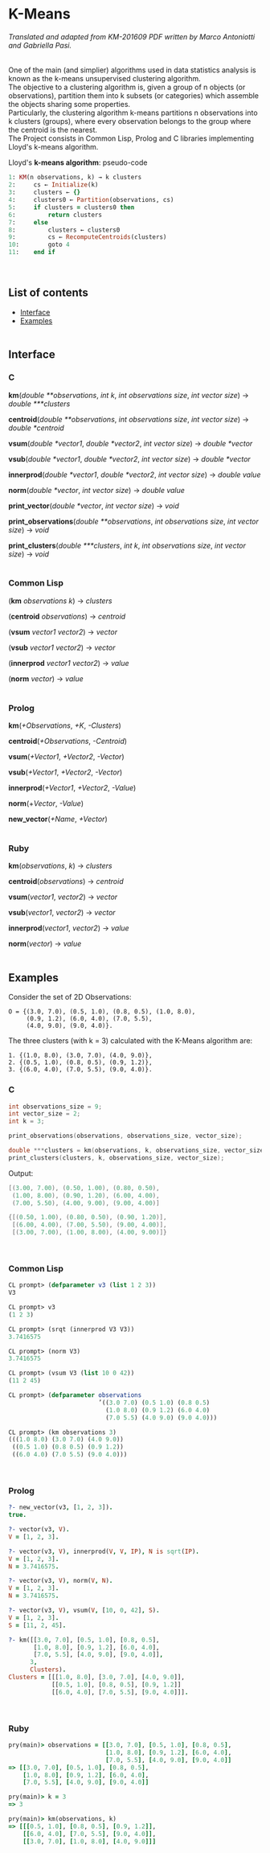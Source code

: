 # K-Means

###### Translated and adapted from KM-201609 PDF written by Marco Antoniotti and Gabriella Pasi.

One of the main (and simplier) algorithms used in data statistics analysis is known as the k-means unsupervised clustering algorithm.  
The objective to a clustering algorithm is, given a group of n objects (or observations), partition them into k subsets (or categories) which assemble the objects sharing some properties.  
Particularly, the clustering algorithm k-means partitions n observations into k clusters (groups), where every observation belongs to the group where the centroid is the nearest.  
The Project consists in Common Lisp, Prolog and C libraries implementing Lloyd's k-means algorithm.
&nbsp;

Lloyd's __k-means algorithm__: pseudo-code

```ruby
1: KM(n observations, k) → k clusters
2:     cs ← Initialize(k)
3:     clusters ← {}
4:     clusters0 ← Partition(observations, cs)
5:     if clusters = clusters0 then
6:         return clusters
7:     else
8:         clusters ← clusters0
9:         cs ← RecomputeCentroids(clusters)
10:        goto 4
11:    end if
```
&nbsp;

## List of contents

- [Interface](#interface)  
- [Examples](#examples)  
&nbsp;

## Interface

### C

__km__(_double **observations_, _int k_, _int observations size_, _int vector size_) → _double ***clusters_  

__centroid__(_double **observations_, _int observations size_, _int vector size_) → _double *centroid_  

__vsum__(_double *vector1_, _double *vector2_, _int vector size_) → _double *vector_  

__vsub__(_double *vector1_, _double *vector2_, _int vector size_) → _double *vector_  

__innerprod__(_double *vector1_, _double *vector2_, _int vector size_) → _double value_  

__norm__(_double *vector_, _int vector size_) → _double value_  

__print_vector__(_double *vector_, _int vector size_) → _void_   

__print_observations__(_double **observations_, _int observations size_, _int vector size_) → _void_  

__print_clusters__(_double ***clusters_, _int k_, _int observations size_, _int vector size_) → _void_  
&nbsp;

### Common Lisp

(__km__ _observations k_) → _clusters_  

(__centroid__ _observations_) → _centroid_  

(__vsum__ _vector1 vector2_) → _vector_  

(__vsub__ _vector1 vector2_) → _vector_  

(__innerprod__ _vector1 vector2_) → _value_  

(__norm__ _vector_) → _value_  
&nbsp;

### Prolog

__km__(_+Observations_, _+K_, _-Clusters_)  

__centroid__(_+Observations_, _-Centroid_)  

__vsum__(_+Vector1_, _+Vector2_, _-Vector_)  

__vsub__(_+Vector1_, _+Vector2_, _-Vector_)  

__innerprod__(_+Vector1_, _+Vector2_, _-Value_)  

__norm__(+_Vector_, _-Value_)  

__new_vector__(_+Name_, _+Vector_)  
&nbsp;

### Ruby

__km__(_observations_, _k_) → _clusters_  

__centroid__(_observations_) → _centroid_  

__vsum__(_vector1_, _vector2_) → _vector_  

__vsub__(_vector1_, _vector2_) → _vector_  

__innerprod__(_vector1_, _vector2_) → _value_  

__norm__(_vector_) → _value_  
&nbsp;

## Examples

Consider the set of 2D Observations:

```
O = {(3.0, 7.0), (0.5, 1.0), (0.8, 0.5), (1.0, 8.0),
     (0.9, 1.2), (6.0, 4.0), (7.0, 5.5),
     (4.0, 9.0), (9.0, 4.0)}.
```

The three clusters (with k = 3) calculated with the K-Means algorithm are:

```
1. {(1.0, 8.0), (3.0, 7.0), (4.0, 9.0)},
2. {(0.5, 1.0), (0.8, 0.5), (0.9, 1.2)},
3. {(6.0, 4.0), (7.0, 5.5), (9.0, 4.0)}.
```

### C

```c
int observations_size = 9;
int vector_size = 2;
int k = 3;

print_observations(observations, observations_size, vector_size);

double ***clusters = km(observations, k, observations_size, vector_size);
print_clusters(clusters, k, observations_size, vector_size);
```

Output:

```c
[(3.00, 7.00), (0.50, 1.00), (0.80, 0.50),
 (1.00, 8.00), (0.90, 1.20), (6.00, 4.00),
 (7.00, 5.50), (4.00, 9.00), (9.00, 4.00)]

{[(0.50, 1.00), (0.80, 0.50), (0.90, 1.20)],
 [(6.00, 4.00), (7.00, 5.50), (9.00, 4.00)],
 [(3.00, 7.00), (1.00, 8.00), (4.00, 9.00)]}
```
&nbsp;

### Common Lisp

```lisp
CL prompt> (defparameter v3 (list 1 2 3))
V3

CL prompt> v3
(1 2 3)

CL prompt> (srqt (innerprod V3 V3))
3.7416575

CL prompt> (norm V3)
3.7416575

CL prompt> (vsum V3 (list 10 0 42))
(11 2 45)

CL prompt> (defparameter observations
                         ’((3.0 7.0) (0.5 1.0) (0.8 0.5)
                           (1.0 8.0) (0.9 1.2) (6.0 4.0)
                           (7.0 5.5) (4.0 9.0) (9.0 4.0)))

CL prompt> (km observations 3)
(((1.0 8.0) (3.0 7.0) (4.0 9.0))
 ((0.5 1.0) (0.8 0.5) (0.9 1.2))
 ((6.0 4.0) (7.0 5.5) (9.0 4.0)))
```
&nbsp;

### Prolog

```prolog
?- new_vector(v3, [1, 2, 3]).
true.

?- vector(v3, V).
V = [1, 2, 3].

?- vector(v3, V), innerprod(V, V, IP), N is sqrt(IP).
V = [1, 2, 3].
N = 3.7416575.

?- vector(v3, V), norm(V, N).
V = [1, 2, 3].
N = 3.7416575.

?- vector(v3, V), vsum(V, [10, 0, 42], S).
V = [1, 2, 3].
S = [11, 2, 45].

?- km([[3.0, 7.0], [0.5, 1.0], [0.8, 0.5],
       [1.0, 8.0], [0.9, 1.2], [6.0, 4.0],
       [7.0, 5.5], [4.0, 9.0], [9.0, 4.0]],
      3,
      Clusters).
Clusters = [[[1.0, 8.0], [3.0, 7.0], [4.0, 9.0]],
            [[0.5, 1.0], [0.8, 0.5], [0.9, 1.2]]
            [[6.0, 4.0], [7.0, 5.5], [9.0, 4.0]]].
```
&nbsp;

### Ruby

```ruby
pry(main)> observations = [[3.0, 7.0], [0.5, 1.0], [0.8, 0.5],
                           [1.0, 8.0], [0.9, 1.2], [6.0, 4.0],
                           [7.0, 5.5], [4.0, 9.0], [9.0, 4.0]]
=> [[3.0, 7.0], [0.5, 1.0], [0.8, 0.5],
    [1.0, 8.0], [0.9, 1.2], [6.0, 4.0],
    [7.0, 5.5], [4.0, 9.0], [9.0, 4.0]]

pry(main)> k = 3
=> 3

pry(main)> km(observations, k)
=> [[[0.5, 1.0], [0.8, 0.5], [0.9, 1.2]],
    [[6.0, 4.0], [7.0, 5.5], [9.0, 4.0]],
    [[3.0, 7.0], [1.0, 8.0], [4.0, 9.0]]]
```

